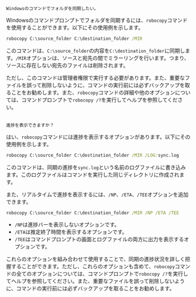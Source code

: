 ##

    Windowsのコマンドでフォルダを同期したい。

Windowsのコマンドプロンプトでフォルダを同期するには、`robocopy`コマンドを使用することができます。以下にその使用例を示します。

```cmd
robocopy C:\source_folder C:\destination_folder /MIR
```

このコマンドは、`C:\source_folder`の内容を`C:\destination_folder`に同期します。`/MIR`オプションは、ソースと宛先の間でミラーリングを行います。つまり、ソースに存在しない宛先のファイルは削除されます。

ただし、このコマンドは管理者権限で実行する必要があります。また、重要なファイルを誤って削除しないように、コマンドの実行前には必ずバックアップを取ることをお勧めします。また、`robocopy`コマンドの詳細や他のオプションについては、コマンドプロンプトで`robocopy /?`を実行してヘルプを参照してください。

##

    進捗を表示できますか？

はい、`robocopy`コマンドには進捗を表示するオプションがあります。以下にその使用例を示します。

```cmd
robocopy C:\source_folder C:\destination_folder /MIR /LOG:sync.log
```

このコマンドは、同期の進捗を`sync.log`という名前のログファイルに書き込みます。このログファイルはコマンドを実行した同じディレクトリに作成されます。

また、リアルタイムで進捗を表示するには、`/NP`、`/ETA`、`/TEE`オプションを追加できます。

```cmd
robocopy C:\source_folder C:\destination_folder /MIR /NP /ETA /TEE
```

- `/NP`は進捗バーを表示しないオプションです。
- `/ETA`は推定終了時間を表示するオプションです。
- `/TEE`はコマンドプロンプトの画面とログファイルの両方に出力を表示するオプションです。

これらのオプションを組み合わせて使用することで、同期の進捗状況を詳しく把握することができます。ただし、これらのオプションも含めて、`robocopy`コマンドの全てのオプションについては、コマンドプロンプトで`robocopy /?`を実行してヘルプを参照してください。また、重要なファイルを誤って削除しないように、コマンドの実行前には必ずバックアップを取ることをお勧めします。
